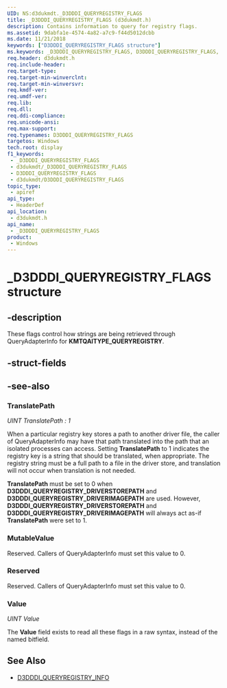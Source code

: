 ```yaml
---
UID: NS:d3dukmdt._D3DDDI_QUERYREGISTRY_FLAGS
title: _D3DDDI_QUERYREGISTRY_FLAGS (d3dukmdt.h)
description: Contains information to query for registry flags.
ms.assetid: 9dabfa1e-4574-4a82-a7c9-f44d5012dcbb
ms.date: 11/21/2018
keywords: ["D3DDDI_QUERYREGISTRY_FLAGS structure"]
ms.keywords: _D3DDDI_QUERYREGISTRY_FLAGS, D3DDDI_QUERYREGISTRY_FLAGS,
req.header: d3dukmdt.h
req.include-header: 
req.target-type: 
req.target-min-winverclnt: 
req.target-min-winversvr: 
req.kmdf-ver: 
req.umdf-ver: 
req.lib: 
req.dll: 
req.ddi-compliance: 
req.unicode-ansi: 
req.max-support: 
req.typenames: D3DDDI_QUERYREGISTRY_FLAGS
targetos: Windows
tech.root: display
f1_keywords:
 - _D3DDDI_QUERYREGISTRY_FLAGS
 - d3dukmdt/_D3DDDI_QUERYREGISTRY_FLAGS
 - D3DDDI_QUERYREGISTRY_FLAGS
 - d3dukmdt/D3DDDI_QUERYREGISTRY_FLAGS
topic_type:
 - apiref
api_type:
 - HeaderDef
api_location:
 - d3dukmdt.h
api_name:
 - _D3DDDI_QUERYREGISTRY_FLAGS
product:
 - Windows
---
```


# _D3DDDI_QUERYREGISTRY_FLAGS structure


## -description

These flags control how strings are being retrieved through QueryAdapterInfo for **KMTQAITYPE_QUERYREGISTRY**.

## -struct-fields

## -see-also

### TranslatePath
*UINT TranslatePath : 1*

When a particular registry key stores a path to another driver file, the caller of QueryAdapterInfo may have that path translated into the path that an isolated processes can access.
Setting **TranslatePath** to 1 indicates the registry key is a string that should be translated, when appropriate.
The registry string must be a full path to a file in the driver store, and translation will not occur when translation is not needed.

**TranslatePath** must be set to 0 when **D3DDDI_QUERYREGISTRY_DRIVERSTOREPATH** and **D3DDDI_QUERYREGISTRY_DRIVERIMAGEPATH** are used.
However, **D3DDDI_QUERYREGISTRY_DRIVERSTOREPATH** and **D3DDDI_QUERYREGISTRY_DRIVERIMAGEPATH** will always act as-if **TranslatePath** were set to 1.

### MutableValue
Reserved. Callers of QueryAdapterInfo must set this value to 0.

### Reserved
Reserved. Callers of QueryAdapterInfo must set this value to 0.

### Value
*UINT Value*

The **Value** field exists to read all these flags in a raw syntax, instead of the named bitfield.

## See Also
- [D3DDDI_QUERYREGISTRY_INFO](ns-d3dukmdt-_d3dddi_queryregistry_info.md)

